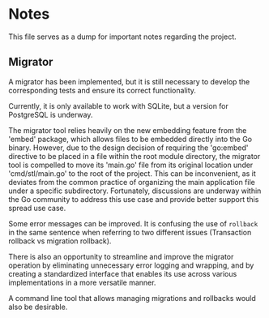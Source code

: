 # Notes

This file serves as a dump for important notes regarding the project.

## Migrator
A migrator has been implemented, but it is still necessary to develop the corresponding tests and ensure its correct functionality. 

Currently, it is only available to work with SQLite, but a version for PostgreSQL is underway.

The migrator tool relies heavily on the new embedding feature from the 'embed' package, which allows files to be embedded directly into the Go binary. However, due to the design decision of requiring the 'go:embed' directive to be placed in a file within the root module directory, the migrator tool is compelled to move its 'main.go' file from its original location under 'cmd/stl/main.go' to the root of the project. This can be inconvenient, as it deviates from the common practice of organizing the main application file under a specific subdirectory. Fortunately, discussions are underway within the Go community to address this use case and provide better support this spread use case.

Some error messages can be improved. It is confusing the use of `rollback` in the same sentence when referring to two different issues (Transaction rollback vs migration rollback).

There is also an opportunity to streamline and improve the migrator operation by eliminating unnecessary error logging and wrapping, and by creating a standardized interface that enables its use across various implementations in a more versatile manner.

A command line tool that allows managing migrations and rollbacks would also be desirable.
